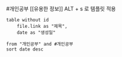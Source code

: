 #개인공부
[[유용한 정보]]
ALT + s 로 템플릿 적용


```dataview
table without id
	file.link as "제목",
	date as "생성일"

from "개인공부" and #개인공부 
sort date desc
```
